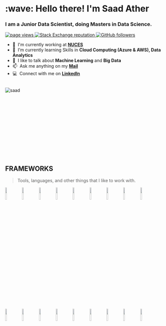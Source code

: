 <h1 align="left" id="saad-title">:wave: Hello there! I'm Saad Ather</h1>
<h3 align="left">I am a Junior Data Scientist, doing Masters in Data Science.</h3>

<p align="left">
  <a href="https://github.com/saadather94/MacroPower">
    <img src="https://komarev.com/ghpvc/?username=saadather94" alt="page views" />
   </a>
  
<!--  <a href="https://saadather94.readthedocs.io/en/latest">
    <img alt="Read the Docs" src="https://img.shields.io/readthedocs/saadather94?logo=read-the-docs">
  </a> -->
  
  <a href="https://stackoverflow.com/users/17189393">
    <img alt="Stack Exchange reputation" src="https://img.shields.io/stackexchange/stackoverflow/r/17189393?color=orange&label=reputation&logo=stackoverflow">
  </a>
  
<!--   
  <a href="https://reddit.com/u/macropower">
    <img alt="Reddit User Karma" src="https://img.shields.io/reddit/user-karma/combined/macropower?label=karma&logo=reddit">
  </a>
   -->
  
  <a href="https://github.com/saadather94?tab=followers">
    <img alt="GitHub followers" src="https://img.shields.io/github/followers/saadather94?color=green&logo=github">
  </a>
  
<!--   <a href="https://github.com/abhisheknaiidu/awesome-github-profile-readme">
    <img alt="Awesome" src="https://awesome.re/mentioned-badge.svg">
  </a>
 -->
</p>


- :office: &nbsp;I'm currently working at **[NUCES]**
- :seedling: &nbsp;I’m currently learning Skills in **Cloud Computing (Azure & AWS), Data Analytics**
- :speech_balloon: &nbsp;I like to talk about **Machine Learning** and **Big Data**
- :mailbox: &nbsp;Ask me anything on my **[Mail]**
- :computer: &nbsp;Connect with me on **[LinkedIn]**

<br>
  

 <a href="#saad-title">
  <img src="https://github-readme-stats.vercel.app/api?username=saadather94&theme=codeSTACKr&show_icons=true" alt="saad" align="left" />
</a> 

<!-- <a href="#saad-title">
  <img src="https://github-readme-stats.vercel.app/api/top-langs/?username=saadather94&layout=compact&theme=codeSTACK" alt="saad" align="right" />
</a> 
 -->
<br><br><br><br><br><br><br><br><br><br><br><br>


<h2 align="left" id="saad-tech">FRAMEWORKS</h2>

> Tools, languages, and other things that I like to work with.

<p>
  


<img width="10%" src="https://www.vectorlogo.zone/logos/python/python-ar21.svg">



<img width="10%" src="https://www.vectorlogo.zone/logos/mysql/mysql-ar21.svg">
<img width="10%" src="https://www.vectorlogo.zone/logos/mongodb/mongodb-ar21.svg">

<img width="10%" src="https://www.vectorlogo.zone/logos/pytorch/pytorch-ar21.svg">
<img width="10%" src="https://www.vectorlogo.zone/logos/tensorflow/tensorflow-ar21.svg">
  
  
<img width="10%" src="https://www.vectorlogo.zone/logos/w3_html5/w3_html5-ar21.svg">
<img width="10%" src="https://www.vectorlogo.zone/logos/w3_css/w3_css-ar21.svg">
<img width="10%" src="https://www.vectorlogo.zone/logos/getbootstrap/getbootstrap-ar21.svg">
  
<img width="10%" src="https://www.vectorlogo.zone/logos/google_cloud/google_cloud-ar21.svg">
<img width="10%" src="https://www.vectorlogo.zone/logos/google_analytics/google_analytics-ar21.svg">

  
<img width="10%" src="https://www.vectorlogo.zone/logos/amazon_aws/amazon_aws-ar21.svg">
<img width="10%" src="https://www.vectorlogo.zone/logos/amazon_ecs/amazon_ecs-ar21.svg">
  
<img width="10%" src="https://www.vectorlogo.zone/logos/atom_io/atom_io-ar21.svg">

<img width="10%" src="https://www.vectorlogo.zone/logos/microsoft_azure/microsoft_azure-ar21.svg">
  
<img width="10%" src="https://www.vectorlogo.zone/logos/apache_spark/apache_spark-ar21.svg">
<img width="10%" src="https://www.vectorlogo.zone/logos/apache_hadoop/apache_hadoop-ar21.svg">
<img width="10%" src="https://www.vectorlogo.zone/logos/apache_hive/apache_hive-ar21.svg">

<img width="10%" src="https://www.vectorlogo.zone/logos/git-scm/git-scm-ar21.svg">
<!--   
<img width="10%" src="https://www.vectorlogo.zone/logos/raspberrypi/raspberrypi-ar21.svg">   -->
</p>

[NUCES]: http://nu.edu.pk/ "WORK"
[issues page]: https://github.com/saadather94 "MacroPower/issues"
[linkedin]: https://www.linkedin.com/saadather "Saad Ather LinkedIn"
[Mail]:  mailto:saadather94@gmail.com "CONTACT ME"




